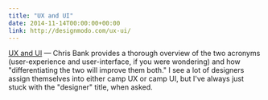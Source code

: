```yaml
---
title: "UX and UI"
date: 2014-11-14T00:00:00+00:00
link: http://designmodo.com/ux-ui/
---
```

[UX and UI](http://designmodo.com/ux-ui/) &mdash; 
 Chris Bank provides a thorough overview of the two acronyms (user-experience and user-interface, if you were wondering) and how "differentiating the two will improve them both." I see a lot of designers assign themselves into either camp UX or camp UI, but I've always just stuck with the "designer" title, when asked.
